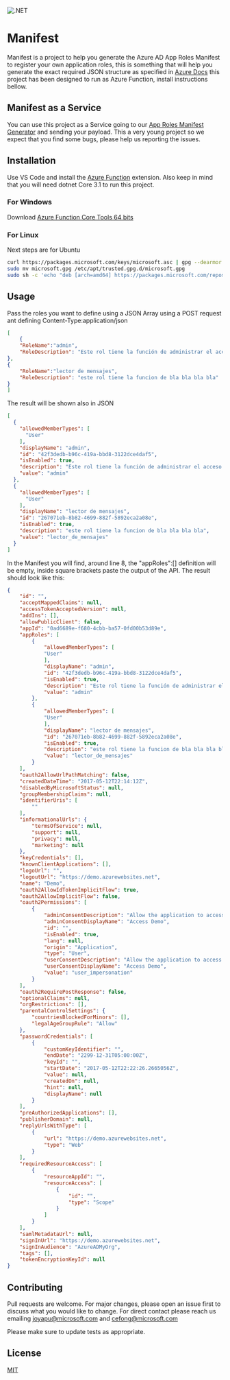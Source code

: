 ![.NET](https://github.com/jyapurv/manifest/workflows/.NET/badge.svg)

# Manifest
Manifest is a project to help you generate the Azure AD App Roles Manifest to register your own application roles, this is something that will help you generate the exact required JSON structure as specified in [Azure Docs](https://docs.microsoft.com/en-us/azure/active-directory/develop/reference-app-manifest#manifest-reference) this project has been designed to run as Azure Function, install instructions bellow.

## Manifest as a Service
You can use this project as a Service going to our [App Roles Manifest Generator](https://stgmanifest.z20.web.core.windows.net) and sending your payload. This a very young project so we expect that you find some bugs, please help us reporting the issues.

## Installation
Use VS Code and install the [Azure Function](https://marketplace.visualstudio.com/items?itemName=ms-azuretools.vscode-azurefunctions) extension. Also keep in mind that you will need dotnet Core 3.1 to run this project. 
### For Windows
Download [Azure Function Core Tools 64 bits](https://go.microsoft.com/fwlink/?linkid=2135274)
### For Linux 
Next steps are for Ubuntu
```bash
curl https://packages.microsoft.com/keys/microsoft.asc | gpg --dearmor > microsoft.gpg
sudo mv microsoft.gpg /etc/apt/trusted.gpg.d/microsoft.gpg
sudo sh -c 'echo "deb [arch=amd64] https://packages.microsoft.com/repos/microsoft-ubuntu-$(lsb_release -cs)-prod $(lsb_release -cs) main" > /etc/apt/sources.list.d/dotnetdev.list'
```

## Usage

Pass the roles you want to define using a JSON Array using a POST request ant defining Content-Type:application/json

```json
[
	{
	"RoleName":"admin",
	"RoleDescription": "Este rol tiene la función de administrar el acceso a los usuarios de App.User.*"
},
{
	"RoleName":"lector de mensajes",
	"RoleDescription": "este rol tiene la funcion de bla bla bla bla"
}
]
```
The result will be shown also in JSON
```json
[
  {
    "allowedMemberTypes": [
      "User"
    ],
    "displayName": "admin",
    "id": "42f3dedb-b96c-419a-bbd8-3122dce4daf5",
    "isEnabled": true,
    "description": "Este rol tiene la función de administrar el acceso a los usuarios de App.User.*",
    "value": "admin"
  },
  {
    "allowedMemberTypes": [
      "User"
    ],
    "displayName": "lector de mensajes",
    "id": "267071eb-8b82-4699-882f-5892eca2a08e",
    "isEnabled": true,
    "description": "este rol tiene la funcion de bla bla bla bla",
    "value": "lector_de_mensajes"
  }
]
```
In the Manifest you will find, around line 8, the "appRoles":[] definition will be empty, inside square brackets paste the output of the API. The result should look like this:
```json
{
	"id": "",
	"acceptMappedClaims": null,
	"accessTokenAcceptedVersion": null,
	"addIns": [],
	"allowPublicClient": false,
	"appId": "0ad6689e-f680-4cbb-ba57-0fd00b53d89e",
	"appRoles": [
        {
            "allowedMemberTypes": [
            "User"
            ],
            "displayName": "admin",
            "id": "42f3dedb-b96c-419a-bbd8-3122dce4daf5",
            "isEnabled": true,
            "description": "Este rol tiene la función de administrar el acceso a los usuarios de App.User.*",
            "value": "admin"
        },
        {
            "allowedMemberTypes": [
            "User"
            ],
            "displayName": "lector de mensajes",
            "id": "267071eb-8b82-4699-882f-5892eca2a08e",
            "isEnabled": true,
            "description": "este rol tiene la funcion de bla bla bla bla",
            "value": "lector_de_mensajes"
        }
    ],
	"oauth2AllowUrlPathMatching": false,
	"createdDateTime": "2017-05-12T22:14:12Z",
	"disabledByMicrosoftStatus": null,
	"groupMembershipClaims": null,
	"identifierUris": [
		""
	],
	"informationalUrls": {
		"termsOfService": null,
		"support": null,
		"privacy": null,
		"marketing": null
	},
	"keyCredentials": [],
	"knownClientApplications": [],
	"logoUrl": "",
	"logoutUrl": "https://demo.azurewebsites.net",
	"name": "Demo",
	"oauth2AllowIdTokenImplicitFlow": true,
	"oauth2AllowImplicitFlow": false,
	"oauth2Permissions": [
		{
			"adminConsentDescription": "Allow the application to access Demo on behalf of the signed-in user.",
			"adminConsentDisplayName": "Access Demo",
			"id": "",
			"isEnabled": true,
			"lang": null,
			"origin": "Application",
			"type": "User",
			"userConsentDescription": "Allow the application to access Demo on your behalf.",
			"userConsentDisplayName": "Access Demo",
			"value": "user_impersonation"
		}
	],
	"oauth2RequirePostResponse": false,
	"optionalClaims": null,
	"orgRestrictions": [],
	"parentalControlSettings": {
		"countriesBlockedForMinors": [],
		"legalAgeGroupRule": "Allow"
	},
	"passwordCredentials": [
		{
			"customKeyIdentifier": "",
			"endDate": "2299-12-31T05:00:00Z",
			"keyId": "",
			"startDate": "2017-05-12T22:22:26.2665056Z",
			"value": null,
			"createdOn": null,
			"hint": null,
			"displayName": null
		}
	],
	"preAuthorizedApplications": [],
	"publisherDomain": null,
	"replyUrlsWithType": [
		{
			"url": "https://demo.azurewebsites.net",
			"type": "Web"
		}
	],
	"requiredResourceAccess": [
		{
			"resourceAppId": "",
			"resourceAccess": [
				{
					"id": "",
					"type": "Scope"
				}
			]
		}
	],
	"samlMetadataUrl": null,
	"signInUrl": "https://demo.azurewebsites.net",
	"signInAudience": "AzureADMyOrg",
	"tags": [],
	"tokenEncryptionKeyId": null
}
```
## Contributing
Pull requests are welcome. For major changes, please open an issue first to discuss what you would like to change. For direct contact please reach us emailing joyapu@microsoft.com and cefong@microsoft.com

Please make sure to update tests as appropriate.

## License
[MIT](https://choosealicense.com/licenses/mit/)
